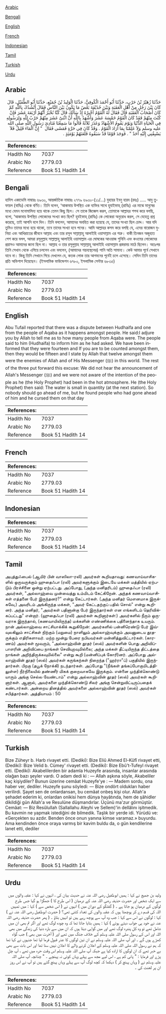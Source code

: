 [Arabic](#arabic)

[Bengali](#bengali)

[English](#english)

[French](#french)

[Indonesian](#indonesian)

[Tamil](#tamil)

[Turkish](#turkish)

[Urdu](#urdu)

## Arabic


<div dir="rtl" lang="ar" style={{fontSize:'larger',backgroundColor:'#f8f9fa',padding:20}}>
حَدَّثَنَا زُهَيْرُ بْنُ حَرْبٍ، حَدَّثَنَا أَبُو أَحْمَدَ الْكُوفِيُّ، حَدَّثَنَا الْوَلِيدُ بْنُ جُمَيْعٍ، حَدَّثَنَا أَبُو الطُّفَيْلِ، قَالَ كَانَ بَيْنَ رَجُلٍ مِنْ أَهْلِ الْعَقَبَةِ وَبَيْنَ حُذَيْفَةَ بَعْضُ مَا يَكُونُ بَيْنَ النَّاسِ فَقَالَ أَنْشُدُكَ بِاللَّهِ كَمْ كَانَ أَصْحَابُ الْعَقَبَةِ قَالَ فَقَالَ لَهُ الْقَوْمُ أَخْبِرْهُ إِذْ سَأَلَكَ قَالَ كُنَّا نُخْبَرُ أَنَّهُمْ أَرْبَعَةَ عَشَرَ فَإِنْ كُنْتَ مِنْهُمْ فَقَدْ كَانَ الْقَوْمُ خَمْسَةَ عَشَرَ وَأَشْهَدُ بِاللَّهِ أَنَّ اثْنَىْ عَشَرَ مِنْهُمْ حَرْبٌ لِلَّهِ وَلِرَسُولِهِ فِي الْحَيَاةِ الدُّنْيَا وَيَوْمَ يَقُومُ الأَشْهَادُ وَعَذَرَ ثَلاَثَةً قَالُوا مَا سَمِعْنَا مُنَادِيَ رَسُولِ اللَّهِ صلى الله عليه وسلم وَلاَ عَلِمْنَا بِمَا أَرَادَ الْقَوْمُ ‏.‏ وَقَدْ كَانَ فِي حَرَّةٍ فَمَشَى فَقَالَ ‏ "‏ إِنَّ الْمَاءَ قَلِيلٌ فَلاَ يَسْبِقُنِي إِلَيْهِ أَحَدٌ ‏"‏ ‏.‏ فَوَجَدَ قَوْمًا قَدْ سَبَقُوهُ فَلَعَنَهُمْ يَوْمَئِذٍ ‏.‏
</div>
<div style={{backgroundColor:'#f8f9fa',padding:20, marginBottom: 10}}><table> <thead> <tr> <th>References:</th> <th></th> </tr> </thead> <tbody><tr><td>Hadith No</td><td>7037</td></tr><tr><td>Arabic No</td><td>2779.03</td></tr><tr><td>Reference</td><td>Book 51 Hadith 14</td></tr></tbody></table></div>

## Bengali


<div dir="ltr" lang="bn" style={{fontSize:'larger',backgroundColor:'#f8f9fa',padding:20}}>
হাদিস একাডেমি নাম্বারঃ ৬৯৩০, আন্তর্জাতিক নাম্বারঃ ২৭৭৯ ৬৯৩০-(১১/...) যুহায়র ইবনু হারব (রহঃ) ..... আবু তুফায়ল (বাযিঃ) থেকে বর্ণিত। তিনি বলেন, ‘আকাবায় উপস্থিত এক ব্যক্তির সাথে হুযাইফাহ্ (রাযিঃ) এর মাঝে মানুষের মধ্যে যেমন মনোমালিন্য হয়ে থাকে তেমন কিছু ছিল। সে তাকে জিজ্ঞেস করল, তোমাকে আল্লাহর শপথ করে বলছি, বলো, ‘আকাবায় উপস্থিত লোকেদের সংখ্যা কত ছিল? হুযইফাহ্ (রাযিঃ) কে লোকেরা অনুরোধ করল, সে যেহেতু প্রশ্ন করেছে, তাই আপনি বলে দিন। তিনি বললেন, আমাদের অবহিত করা হয়েছে যে, তাদের সংখ্যা ছিল চোদ্দ। আর যদি তুমিও তাদের মধ্যে হয়ে থাকো, তবে তাদের সংখ্যা হবে পনের। আমি আল্লাহর কসম করে বলছি যে, এদের বারোজন দুনিয়া এবং আখিরাতের জীবনে আল্লাহ এবং তার রসূল সাল্লাল্লাহু আলাইহি ওয়াসাল্লাম এর শত্রু। বাকী তিনজন অজুহাত পেশ করে বলল, আমরা রসূলুল্লাহ সাল্লাল্লাহু আলাইহি ওয়াসাল্লাম এর ঘোষকের আওয়াজ শুনিনি এবং কওমের লোকেদের প্রয়াসও আমাদের জানা ছিল না। আল্লাহ ও তার রসূলুল্লাহ সাল্লাল্লাহু আলাইহি ওয়াসাল্লাম প্রস্তরময় মাঠে ছিলেন। অতঃপর তিনি সেখান থেকে এগিয়ে চললেন এবং বললেন, (আমাদের গন্তব্যস্থলের) পানি অতি সামান্য। কেউ আমার পূর্বে সেখানে যাবে না। কিন্তু তিনি সেখানে গিয়ে দেখলেন যে, কতক লোক তার আগমনের পূর্বেই চলে এসেছে। সেদিন তিনি তাদের প্রতি অভিশাপ দিয়েছেন। (ইসলামিক ফাউন্ডেশন ৬৭৮০, ইসলামিক সেন্টার ৬৮৩৫)
</div>
<div style={{backgroundColor:'#f8f9fa',padding:20, marginBottom: 10}}><table> <thead> <tr> <th>References:</th> <th></th> </tr> </thead> <tbody><tr><td>Hadith No</td><td>7037</td></tr><tr><td>Arabic No</td><td>2779.03</td></tr><tr><td>Reference</td><td>Book 51 Hadith 14</td></tr></tbody></table></div>

## English


<div dir="ltr" lang="en" style={{fontSize:'larger',backgroundColor:'#f8f9fa',padding:20}}>
Abu Tufail reported that there was a dispute between Hudhaifa and one from the people of Aqaba as it happens amongst people. He said:I adjure you by Allah to tell me as to how many people from Aqaba were. The people said to him (Hudhaifa) to inform him as he had asked. We have been informed that they were fourteen and If you are to be counted amongst them, then they would be fifteen and I state by Allah that twelve amongst them were the enemies of Allah and of His Messenger (ﷺ) in this world. The rest of the three put forward this excuse: We did not hear the announcement of Allah's Messenger (ﷺ) and we were not aware of the intention of the people as he (the Holy Prophet) had been in the hot atmosphere. He (the Holy Prophet) then said: The water is small in quantity (at the next station). So nobody should go ahead of me, but he found people who had gone ahead of him and he cursed them on that day
</div>
<div style={{backgroundColor:'#f8f9fa',padding:20, marginBottom: 10}}><table> <thead> <tr> <th>References:</th> <th></th> </tr> </thead> <tbody><tr><td>Hadith No</td><td>7037</td></tr><tr><td>Arabic No</td><td>2779.03</td></tr><tr><td>Reference</td><td>Book 51 Hadith 14</td></tr></tbody></table></div>

## French


<div dir="ltr" lang="fr" style={{fontSize:'larger',backgroundColor:'#f8f9fa',padding:20}}>

</div>
<div style={{backgroundColor:'#f8f9fa',padding:20, marginBottom: 10}}><table> <thead> <tr> <th>References:</th> <th></th> </tr> </thead> <tbody><tr><td>Hadith No</td><td>7037</td></tr><tr><td>Arabic No</td><td>2779.03</td></tr><tr><td>Reference</td><td>Book 51 Hadith 14</td></tr></tbody></table></div>

## Indonesian


<div dir="ltr" lang="id" style={{fontSize:'larger',backgroundColor:'#f8f9fa',padding:20}}>

</div>
<div style={{backgroundColor:'#f8f9fa',padding:20, marginBottom: 10}}><table> <thead> <tr> <th>References:</th> <th></th> </tr> </thead> <tbody><tr><td>Hadith No</td><td>7037</td></tr><tr><td>Arabic No</td><td>2779.03</td></tr><tr><td>Reference</td><td>Book 51 Hadith 14</td></tr></tbody></table></div>

## Tamil


<div dir="ltr" lang="ta" style={{fontSize:'larger',backgroundColor:'#f8f9fa',padding:20}}>
அபுத்துஃபைல் (ஆமிர் பின் வாஸிலா-ரலி) அவர்கள் கூறியதாவது: கணவாய்வாசிகளில் ஒருவருக்கும் ஹுதைஃபா (ரலி) அவர்களுக்கும் இடையே மக்கள் மத்தியில் ஏற்படும் பிரச்சினை ஒன்று ஏற்பட்டது. அப்போது, (அந்த மனிதரிடம்) ஹுதைஃபா (ரலி) அவர்கள், "அல்லாஹ்வை முன்வைத்து உம்மிடம் கேட்கிறேன். அந்தக் கணவாய்வாசிகள் எத்தனை பேர் இருந்தனர்?" என்று கேட்டார்கள். (அந்த மனிதர் மௌனமாக இருக்கவே,) அவரிடம் அங்கிருந்த மக்கள், "அவர் கேட்டதற்குப் பதில் சொல்" என்று கூறினர். அந்த மனிதர், "அவர்கள் பதினான்கு பேர் இருந்தார்கள் என எங்களிடம் தெரிவிக்கப்பட்டது" என்றார். (ஹுதைஃபா (ரலி) அவர்கள் கூறினார்கள்:) அவர்களில் நீரும் ஒருவராக இருந்தால், (கணவாயிலிருந்த) மக்களின் எண்ணிக்கை பதினைந்தாக உயரும். நான் அல்லாஹ்வை சாட்சியாக்கிக் கூறுகிறேன்: அவர்களில் பன்னிரெண்டு பேர் இவ்வுலகிலும் சாட்சிகள் நிற்கும் (மறுமை) நாளிலும் அல்லாஹ்வுக்கும் அவனுடைய தூதருக்கும் எதிரிகளாவர். மற்ற மூன்று பேரை நபியவர்கள் மன்னித்துவிட்டார்கள். (காரணம்) அவர்கள் மூவரும், "அல்லாஹ்வின் தூதர் (ஸல்) அவர்களின் பொது அறிவிப்பாளரின் அறிவிப்பை நாங்கள் செவியுறவுமில்லை; அந்த மக்கள் தீட்டியிருந்த திட்டத்தை நாங்கள் அறிந்திருக்கவுமில்லை" என்று கூறி (மன்னிப்புக் கோரி)னர். அப்போது அல்லாஹ்வின் தூதர் (ஸல்) அவர்கள் கருங்கற்கள் நிறைந்த ("ஹர்ரா"ப்) பகுதியில் இருந்தார்கள். பிறகு (தபூக் நோக்கி) நடந்தார்கள். அப்போது "(நீங்கள் தங்கப்போகுமிடத்திலுள்ள) நீர்நிலையில் தண்ணீர் மிகக் குறைவாகவே இருக்கும். என்னை முந்திக்கொண்டு யாரும் அங்கு செல்ல வேண்டாம்" என்று அல்லாஹ்வின் தூதர் (ஸல்) அவர்கள் கூறினார்கள். ஆனால், அவர்களை முந்திக்கொண்டு சிலர் அங்கு சென்றுவிட்டிருப்பதைக் கண்டார்கள். அன்றைய தினத்தில் அவர்களை அல்லாஹ்வின் தூதர் (ஸல்) அவர்கள் சபித்தார்கள். அத்தியாயம் : 50
</div>
<div style={{backgroundColor:'#f8f9fa',padding:20, marginBottom: 10}}><table> <thead> <tr> <th>References:</th> <th></th> </tr> </thead> <tbody><tr><td>Hadith No</td><td>7037</td></tr><tr><td>Arabic No</td><td>2779.03</td></tr><tr><td>Reference</td><td>Book 51 Hadith 14</td></tr></tbody></table></div>

## Turkish


<div dir="ltr" lang="tr" style={{fontSize:'larger',backgroundColor:'#f8f9fa',padding:20}}>
Bize Züheyr b. Harb rivayet etti. (Dediki): Bize Eliû Ahmed El-Kûfî rivayet etti, (Dediki): Bize Velid b. Cümey' rivayet etti. (Dediki): Bize Ebû't-Tufeyl rivayet etti. (Dediki): Akabelilerden bir adamla Huzeyfe arasında, insanlar arasında olağan bazı şeyler vardı. O adam dedi ki : — Allah aşkına söyle, Akabeliler kaç kişiydiler? Bunun üzerine cemâat Huzeyfe'ye : — Madem sordu, ona haber ver, dediler. Huzeyfe şunu söyledi: — Bize ondört oldukları haber verilirdi. Şayet sen de onlardansan, bu cemâat onbeş kişi olur. Allah'a şehadet ederim ki, onlardan onikisi hem dünya hayâtında, hem de şâhidler dikildiği gün Allah'a ve Resulüne düşmandırlar. Üçünü ma'zur görmüştür. Cemâat: — Biz Resûlullah (Sallallahu Aleyhi ve Sellem)'in dellâlını işitmedik. Bu kavmin ne yapmak istediğini de bilmedik. Taşlık bir yerde idi. Yürüdü ve: «Gerçekten su azdır. Benden önce onun yanına kimse varamaz.» buyurdu. Ama kendinden önce oraya varmış bir kavim buldu da, o gün kendilerine lanet etti, dediler
</div>
<div style={{backgroundColor:'#f8f9fa',padding:20, marginBottom: 10}}><table> <thead> <tr> <th>References:</th> <th></th> </tr> </thead> <tbody><tr><td>Hadith No</td><td>7037</td></tr><tr><td>Arabic No</td><td>2779.03</td></tr><tr><td>Reference</td><td>Book 51 Hadith 14</td></tr></tbody></table></div>

## Urdu


<div dir="rtl" lang="ur" style={{fontSize:'larger',backgroundColor:'#f8f9fa',padding:20}}>
ولید بن جمیع نے کہا : ہمیں ابوطفیل رضی اللہ عنہ نے حدیث بیان کی ، انہوں نے کہا : عقبہ والوں میں سے ایک شخص اور حضرت حذیفہ رضی اللہ عنہ کے درمیان ( اس طرح کا ) جھگڑا ہو گیا جس طرح لوگوں کے درمیان ہو جاتا ہے ۔ ( گفتگو کے دوران میں ) انہوں نے ( اس شخص سے ) کہا : میں تمہیں اللہ کی قسم دے کر پوچھتا ہوں کہ عقبہ والوں کی تعداد کتنی تھی؟ ( حضرت ابوطفیل رضی اللہ عنہ نے ) کہا : لوگوں نے اس سے کہا : جب وہ آپ سے پوچھ رہے ہیں تو انہیں بتاؤ ۔ ( پھر حضرت حذیفہ رضی اللہ عنہ نے خود ہی جواب دیتے ہوئے ) کہا : ہمیں بتایا جاتا تھا کہ وہ چودہ لوگ تھے اور اگر تم بھی ان میں شامل تھے تو وہ کل پندرہ لوگ تھے اور میں گواہی دیتا ہوں کہ ان میں سے بارہ دنیا کی زندگی میں بھی اللہ اور اس کے رسول صلی اللہ علیہ وسلم کے خلاف جنگ میں تھے اور ( آخرت میں بھی ) جب گواہ کھڑے ہوں گے ۔ اور آپ صلی اللہ علیہ وسلم نے ان تین لوگوں کا عذر قبول فرما لیا تھا جنہوں نے کہا تھا کہ ہم نے رسول اللہ صلی اللہ علیہ وسلم کے اعلان کرنے والے کا اعلان نہیں سنا تھا اور اس بات سے بھی بے خبر تھے کہ ان لوگوں کا ارادہ کیا ہے جبکہ آپ صلی اللہ علیہ وسلم اس وقت حرہ میں تھے ، آپ چل پڑے اور فرمایا : " پانی کم ہے ، اس لیے مجھ سے پہلے وہاں کوئی نہ پہنچے ۔ " چنانچہ آپ صلی اللہ علیہ وسلم نے ( وہاں پہنچ کر ) دیکھا کہ کچھ لوگ آپ سے پہلے وہاں پہنچ گئے ہیں تو آپ نے اس روز ان پر لعنت کی ۔
</div>
<div style={{backgroundColor:'#f8f9fa',padding:20, marginBottom: 10}}><table> <thead> <tr> <th>References:</th> <th></th> </tr> </thead> <tbody><tr><td>Hadith No</td><td>7037</td></tr><tr><td>Arabic No</td><td>2779.03</td></tr><tr><td>Reference</td><td>Book 51 Hadith 14</td></tr></tbody></table></div>
